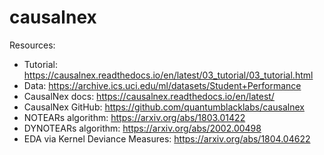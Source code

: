 # causalnex

Resources:
* Tutorial: https://causalnex.readthedocs.io/en/latest/03_tutorial/03_tutorial.html
* Data: https://archive.ics.uci.edu/ml/datasets/Student+Performance
* CausalNex docs: https://causalnex.readthedocs.io/en/latest/
* CausalNex GitHub: https://github.com/quantumblacklabs/causalnex
* NOTEARs algorithm: https://arxiv.org/abs/1803.01422
* DYNOTEARs algorithm: https://arxiv.org/abs/2002.00498
* EDA via Kernel Deviance Measures: https://arxiv.org/abs/1804.04622